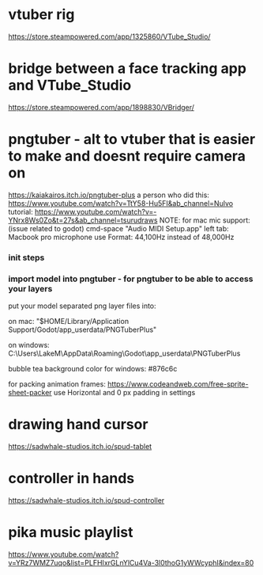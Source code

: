 
# vtuber rig
https://store.steampowered.com/app/1325860/VTube_Studio/

# bridge between a face tracking app and VTube_Studio
https://store.steampowered.com/app/1898830/VBridger/

# pngtuber - alt to vtuber that is easier to make and doesnt require camera on
https://kaiakairos.itch.io/pngtuber-plus
  a person who did this:
  https://www.youtube.com/watch?v=TtY58-Hu5FI&ab_channel=Nulvo
  tutorial:
  https://www.youtube.com/watch?v=-YNrx8Ws0Zo&t=27s&ab_channel=tsurudraws
NOTE: for mac mic support: (issue related to godot)
  cmd-space "Audio MIDI Setup.app"
    left tab: Macbook pro microphone
      use Format: 44,100Hz instead of 48,000Hz

### init steps

### import model into pngtuber - for pngtuber to be able to access your layers

put your model separated png layer files into:

on mac:
"$HOME/Library/Application Support/Godot/app_userdata/PNGTuberPlus"

on windows:
C:\Users\LakeM\AppData\Roaming\Godot\app_userdata\PNGTuberPlus

bubble tea background color for windows:
  #876c6c

for packing animation frames:
  https://www.codeandweb.com/free-sprite-sheet-packer
  use Horizontal and 0 px padding in settings

# drawing hand cursor
https://sadwhale-studios.itch.io/spud-tablet

# controller in hands
https://sadwhale-studios.itch.io/spud-controller

# pika music playlist
https://www.youtube.com/watch?v=YRz7WMZ7uqo&list=PLFHIxrGLnYlCu4Va-3l0thoG1yWWcyphI&index=80
